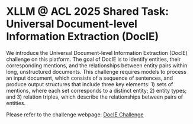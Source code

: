 # XLLM @ ACL 2025 Shared Task: Universal Document-level Information Extraction (DocIE)


We introduce the Universal Document-level Information Extraction (DocIE) challenge on this platform. The goal of DocIE is to identify entities, their corresponding mentions, and the relationships between entity pairs within long, unstructured documents. This challenge requires models to process an input document, which consists of a sequence of sentences, and produce output structures that include three key elements: 1) sets of mentions, where each set corresponds to a distinct entity; 2) entity types; and 3) relation triples, which describe the relationships between pairs of entities.

Please refer to the challenge webpage: [DocIE Challenge](https://xllms.github.io/DocIE/)
